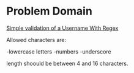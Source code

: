 # Problem Domain
[Simple validation of a Username With Regex](https://www.codewars.com/kata/simple-validation-of-a-username-with-regex)

Allowed characters are:

-lowercase letters -numbers -underscore

length shoould be between 4 and 16 characters.